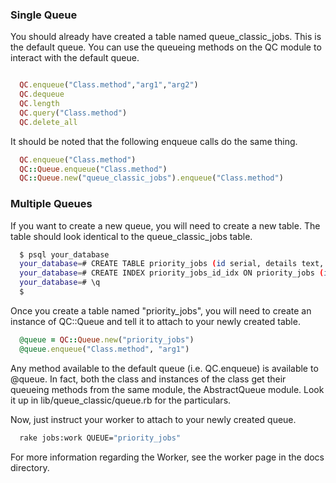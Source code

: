 ### Single Queue

You should already have created a table named queue_classic_jobs. This is the default queue.
You can use the queueing methods on the QC module to interact with the default queue.

```ruby

  QC.enqueue("Class.method","arg1","arg2")
  QC.dequeue
  QC.length
  QC.query("Class.method")
  QC.delete_all

```

It should be noted that the following enqueue calls do the same thing.

```ruby
  QC.enqueue("Class.method")
  QC::Queue.enqueue("Class.method")
  QC::Queue.new("queue_classic_jobs").enqueue("Class.method")
```

### Multiple Queues

If you want to create a new queue, you will need to create a new table. The
table should look identical to the queue_classic_jobs table.

```bash
  $ psql your_database
  your_database=# CREATE TABLE priority_jobs (id serial, details text, locked_at timestamp);
  your_database=# CREATE INDEX priority_jobs_id_idx ON priority_jobs (id);
  your_database=# \q
  $
```

Once you create a table named "priority_jobs", you will need to create an
instance of QC::Queue and tell it to attach to your newly created table.

```ruby
  @queue = QC::Queue.new("priority_jobs")
  @queue.enqueue("Class.method", "arg1")
```

Any method available to the default queue (i.e. QC.enqueue)
is available to @queue. In fact, both the class and instances
of the class get their queueing methods from the same module, the AbstractQueue module.
Look it up in lib/queue_classic/queue.rb for the particulars.

Now, just instruct your worker to attach to your newly created queue.

```bash
  rake jobs:work QUEUE="priority_jobs"
```

For more information regarding the Worker, see the worker page in the docs
directory.
